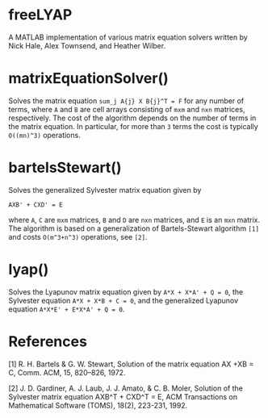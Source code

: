 freeLYAP
====================
A MATLAB implementation of various matrix equation solvers written by Nick Hale, Alex Townsend, and Heather Wilber.

matrixEquationSolver()
====================
Solves the matrix equation `sum_j A{j} X B{j}^T = F` for any number of terms, where `A` and `B` are cell arrays consisting of `mxm` and `nxn` matrices, respectively. The cost of the algorithm depends on the number of terms in the matrix equation. In particular, for more than `3` terms the cost is typically `O((mn)^3)` operations. 

bartelsStewart()
====================
Solves the generalized Sylvester matrix equation given by 
```
AXB' + CXD' = E
```
where `A`, `C` are `mxm` matrices, `B` and `D` are `nxn` matrices, and `E` is an `mxn` matrix. The algorithm is based on a generalization of Bartels-Stewart algorithm `[1]` and costs `O(m^3+n^3)` operations, see `[2]`.

lyap()
===================
Solves the Lyapunov matrix equation given by `A*X + X*A' + Q = 0`, the Sylvester equation `A*X + X*B + C = 0`, and 
the generalized Lyapunov equation `A*X*E' + E*X*A' + Q = 0`.

References
===================
[1] R. H. Bartels & G. W. Stewart, Solution of the matrix equation
AX +XB = C, Comm. ACM, 15, 820–826, 1972.

[2] J. D. Gardiner, A. J. Laub, J. J. Amato, & C. B. Moler, Solution of the
Sylvester matrix equation AXB^T + CXD^T = E, ACM Transactions on
Mathematical Software (TOMS), 18(2), 223-231, 1992.
